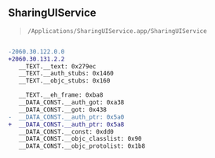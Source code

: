 ## SharingUIService

> `/Applications/SharingUIService.app/SharingUIService`

```diff

-2060.30.122.0.0
+2060.30.131.2.2
   __TEXT.__text: 0x279ec
   __TEXT.__auth_stubs: 0x1460
   __TEXT.__objc_stubs: 0x160

   __TEXT.__eh_frame: 0xba8
   __DATA_CONST.__auth_got: 0xa38
   __DATA_CONST.__got: 0x438
-  __DATA_CONST.__auth_ptr: 0x5a0
+  __DATA_CONST.__auth_ptr: 0x5a8
   __DATA_CONST.__const: 0xdd0
   __DATA_CONST.__objc_classlist: 0x90
   __DATA_CONST.__objc_protolist: 0x1b8

```
